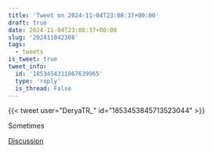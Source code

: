 ```yaml
---
title: 'Tweet on 2024-11-04T23:08:37+00:00'
draft: true
date: 2024-11-04T23:08:37+00:00
slug: '202411042308'
tags:
  - tweets
is_tweet: true
tweet_info:
  id: '1853454311067639965'
  type: 'reply'
  is_thread: False
---
```




{{< tweet user="DeryaTR_" id="1853453845713523044" >}}

Sometimes

[Discussion](https://x.com/sytelus/status/1853454311067639965)
